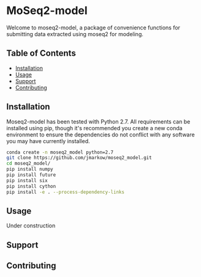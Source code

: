 # MoSeq2-model

Welcome to moseq2-model, a package of convenience functions for submitting data extracted using moseq2 for modeling.

## Table of Contents  

- [Installation](#installation)
- [Usage](#usage)
- [Support](#support)
- [Contributing](#contributing)

## Installation

Moseq2-model has been tested with Python 2.7.  All requirements can be installed using pip, though it's recommended you create a new conda environment to ensure the dependencies do not conflict with any software you may have currently installed.

```sh
conda create -n moseq2_model python=2.7
git clone https://github.com/jmarkow/moseq2_model.git
cd moseq2_model/
pip install numpy
pip install future
pip install six
pip install cython
pip install -e . --process-dependency-links
```

## Usage

Under construction

## Support

## Contributing
